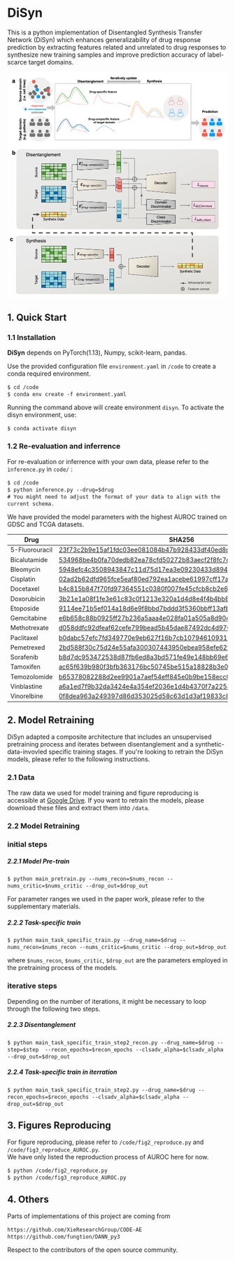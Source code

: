 # DiSyn

This is a python implementation of Disentangled Synthesis Transfer Network (DiSyn) which enhances generalizability of drug response prediction by extracting features related and unrelated to drug responses to synthesize new training samples and improve prediction accuracy of label-scarce target domains.

![img](./imgs/Overview.png)

## 1. Quick Start

### 1.1 Installation

**DiSyn** depends on PyTorch(1.13), Numpy, scikit-learn, pandas.

Use the provided configuration file `environment.yaml` in `/code` to create a conda required environment.
```commandline
$ cd /code
$ conda env create -f environment.yaml
```
Running the command above will create environment `disyn`. To activate the disyn environment, use:
```commandline
$ conda activate disyn
```
### 1.2 Re-evaluation and inferrence
For re-evaluation or inferrence with your own data, please refer to the `inference.py` in `code/` :
```commandline
$ cd /code
$ python inference.py --drug=$drug
# You might need to adjust the format of your data to align with the current schema.
```
We have provided the model parameters with the highest AUROC trained on GDSC and TCGA datasets.

| Drug           | SHA256                                                                                                                                                                                 |
|----------------|----------------------------------------------------------------------------------------------------------------------------------------------------------------------------------------|
| 5-Fluorouracil | [23f73c2b9e15af1fdc03ee081084b47b928433df40ed8dc86ff1b231b684f13d](https://github.com/LiHongCSBLab/DiSyn/blob/8453b3dbd27ffb84e3e4aacd4261f13b3436e621/best_models/5-Fluorouracil.pt)  |
| Bicalutamide   | [534968be4b0fa70dedb82ea78cfd50272b83aecf2f8fc7c480a34fcd17d2bc4c](https://github.com/LiHongCSBLab/DiSyn/blob/93771c61e08a5d85530e2c33d949449bc0899a9f/best_models/Bicalutamide.pt)    |
| Bleomycin      | [5948efc4c3508943847c11d75d17ea3e09230433d89445660fa745ba377e2deb](https://github.com/LiHongCSBLab/DiSyn/blob/56faa78a02ae3b4f272e40c39c72b36ec4f836ce/best_models/Bleomycin.pt)       |
| Cisplatin      | [02ad2b62dfd965fce5eaf80ed792ea1acebe61997cff17aa721d774f9d3dc2b8](https://github.com/LiHongCSBLab/DiSyn/blob/56faa78a02ae3b4f272e40c39c72b36ec4f836ce/best_models/Cisplatin.pt)       |
| Docetaxel      | [b4c815b847f70fd97364551c0380f007fe45cfcb8cb2e661121118148375207d](https://github.com/LiHongCSBLab/DiSyn/blob/56faa78a02ae3b4f272e40c39c72b36ec4f836ce/best_models/Docetaxel.pt)       |
| Doxorubicin    | [3b21e1a08f1fe3e61c83c0f1213e320a1d4d8e4f4b4bb8ada92f1634726a6888](https://github.com/LiHongCSBLab/DiSyn/blob/56faa78a02ae3b4f272e40c39c72b36ec4f836ce/best_models/Doxorubicin.pt)     |
| Etoposide      | [9114ee71b5ef014a18d6e9f8bbd7bddd3f5360bbff13afb221e76f739a95716f](https://github.com/LiHongCSBLab/DiSyn/blob/56faa78a02ae3b4f272e40c39c72b36ec4f836ce/best_models/Etoposide.pt)       |
| Gemcitabine    | [e6b658c88b0925ff27b236a5aaa4e028fa01a505a8d904979acbd74bb75584c1](https://github.com/LiHongCSBLab/DiSyn/blob/56faa78a02ae3b4f272e40c39c72b36ec4f836ce/best_models/Gemcitabine.pt)     |
| Methotrexate   | [d058ddfc92dfeaf62cefe799bead5b45dae87492dc4d97026af2fdbecfdc16f7](https://github.com/LiHongCSBLab/DiSyn/blob/56faa78a02ae3b4f272e40c39c72b36ec4f836ce/best_models/Methotrexate.pt)    |
| Paclitaxel     | [b0dabc57efc7fd349770e9eb627f16b7cb1079461093147870b18d1a3557e998](https://github.com/LiHongCSBLab/DiSyn/blob/56faa78a02ae3b4f272e40c39c72b36ec4f836ce/best_models/Paclitaxel.pt)      |
| Pemetrexed     | [2bd588f30c75d24e55afa300307443950ebea958efe62f00fc0511179baff549](https://github.com/LiHongCSBLab/DiSyn/blob/56faa78a02ae3b4f272e40c39c72b36ec4f836ce/best_models/Pemetrexed.pt)      |
| Sorafenib      | [b8d7dc953472538d87fb6ed8a3bd571fe49e148bb69e61157fca8ad000ec4651](https://github.com/LiHongCSBLab/DiSyn/blob/56faa78a02ae3b4f272e40c39c72b36ec4f836ce/best_models/Sorafenib.pt)       |
| Tamoxifen      | [ac65f639b980f3bfb363176bc50745be515a18828b3e0d25715077a97f716f4e](https://github.com/LiHongCSBLab/DiSyn/blob/56faa78a02ae3b4f272e40c39c72b36ec4f836ce/best_models/Tamoxifen.pt)       |
| Temozolomide   | [b65378082288d2ee9901a7aef54eff845e0b9be158ecc0cbce58deb132653480](https://github.com/LiHongCSBLab/DiSyn/blob/56faa78a02ae3b4f272e40c39c72b36ec4f836ce/best_models/Temozolomide.pt)    |
| Vinblastine    | [a6a1ed7f9b32da3424e4a354ef2036e1d4b4370f7a2258b06a88c683eba70f13](https://github.com/LiHongCSBLab/DiSyn/blob/56faa78a02ae3b4f272e40c39c72b36ec4f836ce/best_models/Vinblastine.pt)     |
| Vinorelbine    | [0f8dea963a249397d86d353025d58c63d1d3af19833c8648bbdea5e40c941750](https://github.com/LiHongCSBLab/DiSyn/blob/56faa78a02ae3b4f272e40c39c72b36ec4f836ce/best_models/Vinorelbine.pt)     |

## 2. Model Retraining
DiSyn adapted a composite architecture that includes an unsupervised pretraining process and iterates between disentanglement and a synthetic-data-invovled specific training stages. If you're looking to retrain the DiSyn models, please refer to the following instructions.

### 2.1 Data
The raw data we used for model training and figure reproducing is accessible at [Google Drive](https://drive.google.com/drive/folders/1TAX2J9lbhK3ffsvSrzvA-qCUvWIh7PiE?usp=sharing).
If you want to retrain the models, please download these files and extract them into `/data`.

### 2.2 Model Retraining
### initial steps
##### 2.2.1 Model Pre-train
```commandline
$ python main_pretrain.py --nums_recon=$nums_recon --nums_critic=$nums_critic --drop_out=$drop_out
```
For parameter ranges we used in the paper work, please refer to the supplementary materials.

##### 2.2.2 Task-specific train
```commandline
$ python main_task_specific_train.py --drug_name=$drug --nums_recon=$nums_recon --nums_critic=$nums_critic --drop_out=$drop_out
```
where `$nums_recon`, `$nums_critic`, `$drop_out` are the parameters employed in the pretraining process of the models.

### iterative steps
Depending on the number of iterations, it might be necessary to loop through the following two steps.

##### 2.2.3 Disentanglement
```commandline
$ python main_task_specific_train_step2_recon.py --drug_name=$drug --step=$step  --recon_epochs=$recon_epochs --clsadv_alpha=$clsadv_alpha --drop_out=$drop_out
```

##### 2.2.4 Task-specific train in iterration
```commandline
$ python main_task_specific_train_step2.py --drug_name=$drug --recon_epochs=$recon_epochs --clsadv_alpha=$clsadv_alpha --drop_out=$drop_out
```

## 3. Figures Reproducing

For figure reproducing, please refer to `/code/fig2_reproduce.py` and `/code/fig3_reproduce_AUROC.py`. <br/>
We have only listed the reproduction process of AUROC here for now.
```commandline
$ python /code/fig2_reproduce.py
$ python /code/fig3_reproduce_AUROC.py
```

## 4. Others

Parts of implementations of this project are coming from

```commandline
https://github.com/XieResearchGroup/CODE-AE
https://github.com/fungtion/DANN_py3
```

Respect to the contributors of the open source community.

<br/>